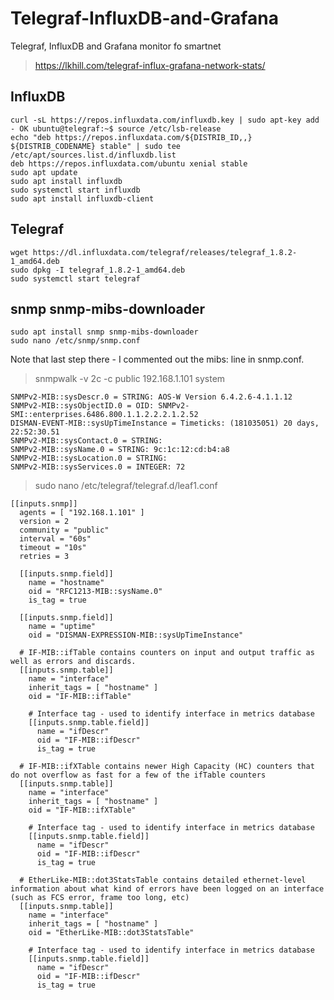 # Telegraf-InfluxDB-and-Grafana
Telegraf, InfluxDB and Grafana monitor fo smartnet
> https://lkhill.com/telegraf-influx-grafana-network-stats/
## InfluxDB
	curl -sL https://repos.influxdata.com/influxdb.key | sudo apt-key add - OK ubuntu@telegraf:~$ source /etc/lsb-release
	echo "deb https://repos.influxdata.com/${DISTRIB_ID,,} ${DISTRIB_CODENAME} stable" | sudo tee /etc/apt/sources.list.d/influxdb.list  
	deb https://repos.influxdata.com/ubuntu xenial stable 
	sudo apt update 
	sudo apt install influxdb 
	sudo systemctl start influxdb
	sudo apt install influxdb-client


  

## Telegraf 

	wget https://dl.influxdata.com/telegraf/releases/telegraf_1.8.2-1_amd64.deb 
	sudo dpkg -I telegraf_1.8.2-1_amd64.deb 
	sudo systemctl start telegraf 

## snmp snmp-mibs-downloader
 
	sudo apt install snmp snmp-mibs-downloader 
	sudo nano /etc/snmp/snmp.conf 
Note that last step there - I commented out the mibs: line in snmp.conf.

> snmpwalk -v 2c -c public 192.168.1.101 system

	SNMPv2-MIB::sysDescr.0 = STRING: AOS-W Version 6.4.2.6-4.1.1.12
	SNMPv2-MIB::sysObjectID.0 = OID: SNMPv2-SMI::enterprises.6486.800.1.1.2.2.2.1.2.52
	DISMAN-EVENT-MIB::sysUpTimeInstance = Timeticks: (181035051) 20 days, 22:52:30.51
	SNMPv2-MIB::sysContact.0 = STRING: 
	SNMPv2-MIB::sysName.0 = STRING: 9c:1c:12:cd:b4:a8
	SNMPv2-MIB::sysLocation.0 = STRING: 
	SNMPv2-MIB::sysServices.0 = INTEGER: 72
	
> sudo nano /etc/telegraf/telegraf.d/leaf1.conf

	[[inputs.snmp]]
	  agents = [ "192.168.1.101" ]
	  version = 2
	  community = "public"
	  interval = "60s"
	  timeout = "10s"
	  retries = 3

	  [[inputs.snmp.field]]
	    name = "hostname"
	    oid = "RFC1213-MIB::sysName.0"
	    is_tag = true

	  [[inputs.snmp.field]]
	    name = "uptime"
	    oid = "DISMAN-EXPRESSION-MIB::sysUpTimeInstance"

	  # IF-MIB::ifTable contains counters on input and output traffic as well as errors and discards.
	  [[inputs.snmp.table]]
	    name = "interface"
	    inherit_tags = [ "hostname" ]
	    oid = "IF-MIB::ifTable"

	    # Interface tag - used to identify interface in metrics database
	    [[inputs.snmp.table.field]]
	      name = "ifDescr"
	      oid = "IF-MIB::ifDescr"
	      is_tag = true

	  # IF-MIB::ifXTable contains newer High Capacity (HC) counters that do not overflow as fast for a few of the ifTable counters
	  [[inputs.snmp.table]]
	    name = "interface"
	    inherit_tags = [ "hostname" ]
	    oid = "IF-MIB::ifXTable"

	    # Interface tag - used to identify interface in metrics database
	    [[inputs.snmp.table.field]]
	      name = "ifDescr"
	      oid = "IF-MIB::ifDescr"
	      is_tag = true

	  # EtherLike-MIB::dot3StatsTable contains detailed ethernet-level information about what kind of errors have been logged on an interface (such as FCS error, frame too long, etc)
	  [[inputs.snmp.table]]
	    name = "interface"
	    inherit_tags = [ "hostname" ]
	    oid = "EtherLike-MIB::dot3StatsTable"

	    # Interface tag - used to identify interface in metrics database
	    [[inputs.snmp.table.field]]
	      name = "ifDescr"
	      oid = "IF-MIB::ifDescr"
	      is_tag = true
